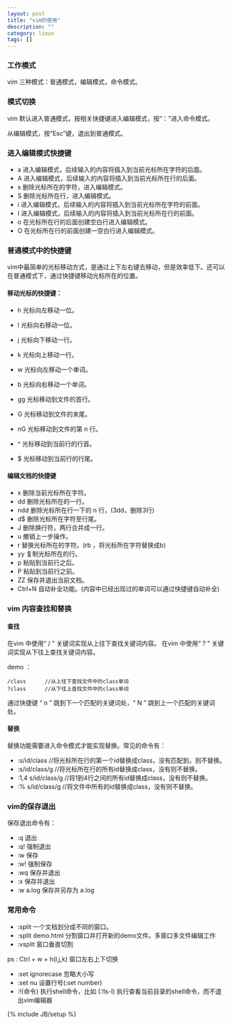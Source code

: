 ```yaml
---
layout: post
title: "vim的使用"
description: ""
category: linux
tags: []
---
```


### 工作模式

vim 三种模式：普通模式，编辑模式，命令模式。

### 模式切换


vim 默认进入普通模式，按相关快捷键进入编辑模式，按“：”进入命令模式。

从编辑模式，按“Esc”键，退出到普通模式。


### 进入编辑模式快捷键

* a     进入编辑模式，后续输入的内容将插入到当前光标所在字符的后面。
* A     进入编辑模式，后续输入的内容将插入到当前光标所在行的后面。
* s     删除光标所在的字符，进入编辑模式。
* S     删除光标所在行，进入编辑模式。
* i     进入编辑模式，后续输入的内容将插入到当前光标所在字符的前面。
* I     进入编辑模式，后续输入的内容将插入到当前光标所在行的前面。
* o     在光标所在行的后面创建空白行进入编辑模式。
* O     在光标所在行的前面创建一空白行进入编辑模式。

### 普通模式中的快捷键

vim中最简单的光标移动方式，是通过上下左右键去移动，但是效率低下。还可以在普通模式下，通过快捷键移动光标所在的位置。

#### 移动光标的快捷键：

* h     光标向左移动一位。
* l     光标向右移动一位。
* j     光标向下移动一行。
* k     光标向上移动一行。
* w     光标向左移动一个单词。
* b     光标向右移动一个单词。

* gg    光标移动到文件的首行。
* G     光标移动到文件的末尾。
* nG    光标移动到文件的第 n 行。
* ^     光标移动到当前行的行首。
* $     光标移动到当前行的行尾。


#### 编辑文档的快捷键

* x     删除当前光标所在字符。
* dd    删除光标所在的一行。
* ndd   删除光标所在行一下的 n 行，(3dd，删除3行)
* d$    删除光标所在字符至行尾。
* J     删除换行符，两行合并成一行。
* u     撤销上一步操作。
* r     替换光标所在的字符。(rb ，将光标所在字符替换成b)
* yy    复制光标所在的行。
* p     粘贴到当前行之后。
* P     粘贴到当前行之前。
* ZZ    保存并退出当前文档。
* Ctrl+N   自动补全功能。(内容中已经出现过的单词可以通过快捷键自动补全)

### vim 内容查找和替换

#### 查找

在vim 中使用“ / ” 关键词实现从上往下查找关键词内容。
在vim 中使用“ ? ” 关键词实现从下往上查找关键词内容。

demo ：

```
/class      //从上往下查找文件中的class单词
?class      //从下往上查找文件中的class单词

```

通过快捷键 “ n ” 跳到下一个匹配的关键词处，“ N ” 跳到上一个匹配的关键词处。

#### 替换

替换功能需要进入命令模式才能实现替换。常见的命令有：

* :s/id/class           //将光标所在行的第一个id替换成class，没有匹配到，则不替换。
* :s/id/class/g         //将光标所在行的所有id替换成class，没有则不替换。
* :1,4 s/id/class/g     //将1到4行之间的所有id替换成class，没有则不替换。
* :% s/id/class/g       //将文件中所有的id替换成class，没有则不替换。

### vim的保存退出

保存退出命令有：
* :q        退出
* :q!       强制退出
* :w        保存
* :w!       强制保存
* :wq       保存并退出
* :x        保存并退出
* :w a.log  保存并另存为 a.log

### 常用命令

* :split        一个文档划分成不同的窗口。
* :split demo.html    分割窗口并打开新的demo文件。多窗口多文件编辑工作
* :vsplit       窗口垂直切割

ps : Ctrl + w + h(l,j,k)     窗口左右上下切换

* :set ignorecase    忽略大小写
* :set nu            设置行号(:set number)
* :!{命令}            执行shell命令，比如 (:!ls-l) 执行查看当前目录的shell命令，而不退出vim编辑器



{% include JB/setup %}